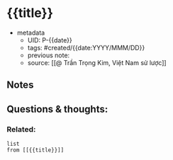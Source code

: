 # {{title}}

- metadata
	- UID: P-{{date}}
	- tags: #created/{{date:YYYY/MMM/DD}}
	- previous note: 
	- source: [[@ Trần Trọng Kim, Việt Nam sử lược]]

## Notes

## Questions & thoughts:

### Related:
```dataview
list
from [[{{title}}]]
```

